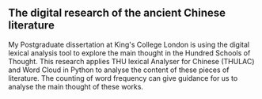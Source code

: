 
<h2>The digital research of the ancient Chinese literature</h2>

My Postgraduate dissertation at King's College London is using the digital lexical analysis tool to explore the main thought in the Hundred Schools of Thought. This research applies THU lexical Analyser for Chinese (THULAC) and Word Cloud in Python to analyse the content of these pieces of literature. The counting of word frequency can give guidance for us to analyse the main thought of these works.
